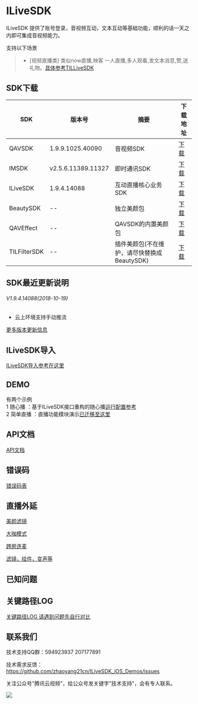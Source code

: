 # ILiveSDK
ILiveSDK 提供了账号登录，音视频互动，文本互动等基础功能，顺利的话一天之内即可集成音视频能力。

支持以下场景     
>* [视频直播类]
类似now直播,映客 一人直播,多人观看,发文本消息,赞,送礼物。[具体参考TILLiveSDK](https://github.com/zhaoyang21cn/ILiveSDK_iOS_Demos/blob/master/TILLiveSDK-README.md)

## <a name="#sdk_download">SDK下载</a>

|SDK|版本号|摘要|下载地址|
|--|--|--|--|
|<a name="#avsdk_download">QAVSDK</a>|1.9.9.1025.40090|音视频SDK|[下载](	http://dldir1.qq.com/hudongzhibo/ILiveSDK/AVSDK_1.9.9.1025.40090.zip)
|IMSDK|v2.5.6.11389.11327|即时通讯SDK|[下载](http://dldir1.qq.com/hudongzhibo/ILiveSDK/IMSDK_2.5.6.11389.11327.zip)
|ILiveSDK|1.9.4.14088|互动直播核心业务SDK|[下载](http://dldir1.qq.com/hudongzhibo/ILiveSDK/ILiveSDK_1.9.4.14088.zip)
|BeautySDK|--|独立美颜包|[下载](http://dldir1.qq.com/hudongzhibo/ILiveSDK/BeautySDK.zip)
|QAVEffect|--|QAVSDK的内置美颜包|[下载](http://dldir1.qq.com/hudongzhibo/ILiveSDK/QAVEffect.zip)
|TILFilterSDK|--|插件美颜包(不在维护，请尽快替换成BeautySDK)|[下载](http://dldir1.qq.com/hudongzhibo/ILiveSDK/TILFilterSDK.zip)

## SDK最近更新说明
###### V1.9.4.14088(2018-10-19)
* 云上环境支持手动推流

[更多版本更新信息](https://github.com/zhaoyang21cn/ILiveSDK_iOS_Demos/blob/master/doc/ILiveSDK_ChangeList.md)

## ILiveSDK导入

[ILiveSDK导入参考在这里](https://github.com/zhaoyang21cn/ILiveSDK_iOS_Demos/blob/master/ILiveSDK-README.md)

## DEMO
有两个示例 <br />
1 随心播 ：基于ILiveSDK接口重构的随心播[运行配置参考](https://github.com/zhaoyang21cn/iLiveSDK_iOS_Suixinbo/tree/master/suixinbo)<br />
2 简单直播 ：直播功能模块演示[已迁移至这里](https://github.com/zhaoyang21cn/iLiveSDK_iOS_LiveDemo)  <br />

## API文档
[API文档](https://zhaoyang21cn.github.io/iLiveSDK_Help/ios_help/)

## 错误码
[错误码表](https://github.com/zhaoyang21cn/iLiveSDK_Android_LiveDemo/blob/master/doc/ILiveSDK/error.md)

## 直播外延

[美颜滤镜](https://github.com/zhaoyang21cn/ILiveSDK_iOS_Demos/blob/master/TILFilterSDK-README.md)

[大咖模式](https://github.com/zhaoyang21cn/suixinbo_doc/blob/master/%E5%A4%A7%E5%92%96%E6%A8%A1%E5%BC%8F.md)

[跨房连麦](https://github.com/zhaoyang21cn/ILiveSDK_iOS_Demos/blob/master/doc/%E8%B7%A8%E6%88%BF%E8%BF%9E%E9%BA%A6.md)

[滤镜，挂件，变声等](https://github.com/zhaoyang21cn/ILiveSDK_iOS_Demos/blob/master/doc/%E7%89%B9%E8%89%B2%E5%8A%9F%E8%83%BD.md)

## 已知问题

## 关键路径LOG
[关键路径LOG 请遇到问题先自行对比](https://github.com/zhaoyang21cn/suixinbo_doc/blob/master/doc2/log.md)

## 联系我们
技术支持QQ群：594923937 207177891

技术需求反馈：https://github.com/zhaoyang21cn/ILiveSDK_iOS_Demos/issues 

关注公众号"腾讯云视频"，给公众号发关键字"技术支持"，会有专人联系。

![](https://main.qcloudimg.com/raw/769293c3dbc0df8fbfb7d6a7cc904692.jpg)
